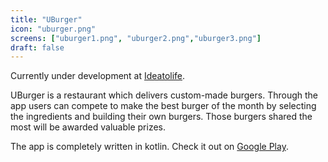 ```yaml
---
title: "UBurger"
icon: "uburger.png"
screens: ["uburger1.png", "uburger2.png","uburger3.png"]
draft: false
---
```


Currently under development at [Ideatolife](https://www.ideatolife.me/).

UBurger is a restaurant which delivers custom-made burgers. Through the app users can compete to make the best burger of the month by selecting the ingredients and building their own burgers. Those burgers shared the most will be awarded valuable prizes.

The app is completely written in kotlin.
Check it out on [Google Play](https://play.google.com/store/apps/details?id=com.ideatolife.uburger).
